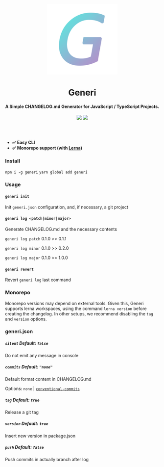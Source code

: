 <p align="center">
  <img src="./.github/logo.png" height="230">
</p>

<h1 align="center">
Generi
</h1>
<h4 align="center">
A Simple CHANGELOG.md Generator for JavaScript / TypeScript Projects.
<h4>
<p align="center">
  <a href="https://www.npmjs.com/package/generi"><img src="https://img.shields.io/npm/v/generi?style=for-the-badge&color=a0a3cf&label="></a>
  <a href="https://www.npmjs.com/package/generi"><img src="https://img.shields.io/github/workflow/status/Novout/generi/Tests?style=for-the-badge&color=5BBB74&"></a>
<p>

<br>
<br>

- ✅ Easy CLI
- ✅ Monorepo support (with [Lerna](https://lerna.js.org/))

### Install

`npm i -g generi` `yarn global add generi`

### Usage

#### `generi init`

Init `generi.json` configuration, and, if necessary, a git project
<br>

#### `generi log <patch|minor|major>`

Generate CHANGELOG.md and the necessary contents

`generi log patch` 0.1.0 >> 0.1.1

`generi log minor` 0.1.0 >> 0.2.0

`generi log major` 0.1.0 >> 1.0.0
<br>

#### `generi revert`

Revert `generi log` last command
<br>

### Monorepo

Monorepo versions may depend on external tools. Given this, Generi supports lerna workspaces, using the command `lerna version` before creating the changelog. In other setups, we recommend disabling the `tag` and `version` options.

### generi.json

##### `silent` Default: `false`

Do not emit any message in console

##### `commits` Default: `"none"`

Default format content in CHANGELOG.md

Options: `none` | [`conventional-commits`](https://www.conventionalcommits.org/en/v1.0.0/)

##### `tag` Default: `true`

Release a git tag

##### `version` Default: `true`

Insert new version in package.json

##### `push` Default: `false`

Push commits in actually branch after log
